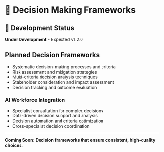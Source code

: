 # 🎯 Decision Making Frameworks

## 🚧 Development Status
**Under Development** - Expected v1.2.0

## Planned Decision Frameworks
- Systematic decision-making processes and criteria
- Risk assessment and mitigation strategies
- Multi-criteria decision analysis techniques
- Stakeholder consideration and impact assessment
- Decision tracking and outcome evaluation

### AI Workforce Integration
- Specialist consultation for complex decisions
- Data-driven decision support and analysis
- Decision automation and criteria optimization
- Cross-specialist decision coordination

---
**Coming Soon: Decision frameworks that ensure consistent, high-quality choices.**
